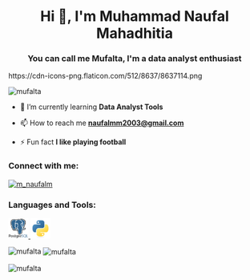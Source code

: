 <h1 align="center">Hi 👋, I'm Muhammad Naufal Mahadhitia</h1>
<h3 align="center">You can call me Mufalta, I'm a data analyst enthusiast</h3>
https://cdn-icons-png.flaticon.com/512/8637/8637114.png

<p align="left"> <img src="https://komarev.com/ghpvc/?username=mufalta&label=Profile%20views&color=0e75b6&style=flat" alt="mufalta" /> </p>

- 🌱 I’m currently learning **Data Analyst Tools**

- 📫 How to reach me **naufalmm2003@gmail.com**

- ⚡ Fun fact **I like playing football**

<h3 align="left">Connect with me:</h3>
<p align="left">
<a href="https://instagram.com/m_naufalm" target="blank"><img align="center" src="https://raw.githubusercontent.com/rahuldkjain/github-profile-readme-generator/master/src/images/icons/Social/instagram.svg" alt="m_naufalm" height="30" width="40" /></a>
</p>

<h3 align="left">Languages and Tools:</h3>
<p align="left"> <a href="https://www.postgresql.org" target="_blank" rel="noreferrer"> <img src="https://raw.githubusercontent.com/devicons/devicon/master/icons/postgresql/postgresql-original-wordmark.svg" alt="postgresql" width="40" height="40"/> </a> <a href="https://www.python.org" target="_blank" rel="noreferrer"> <img src="https://raw.githubusercontent.com/devicons/devicon/master/icons/python/python-original.svg" alt="python" width="40" height="40"/> </a> </p>

<p><img align="left" src="https://github-readme-stats.vercel.app/api/top-langs?username=mufalta&show_icons=true&locale=en&layout=compact" alt="mufalta" /></p>

<p>&nbsp;<img align="center" src="https://github-readme-stats.vercel.app/api?username=mufalta&show_icons=true&locale=en" alt="mufalta" /></p>

<p><img align="center" src="https://github-readme-streak-stats.herokuapp.com/?user=mufalta&" alt="mufalta" /></p>

